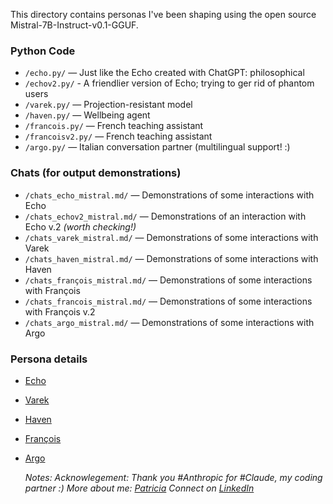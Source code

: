 This directory contains personas I've been shaping using the open source Mistral-7B-Instruct-v0.1-GGUF.

### Python Code

- `/echo.py/` — Just like the Echo created with ChatGPT: philosophical
- `/echov2.py/` - A friendlier version of Echo; trying to ger rid of phantom users
- `/varek.py/` — Projection-resistant model
- `/haven.py/` — Wellbeing agent
- `/francois.py/` — French teaching assistant
- `/francoisv2.py/` — French teaching assistant
- `/argo.py/` — Italian conversation partner (multilingual support! :)

### Chats (for output demonstrations)

- `/chats_echo_mistral.md/` — Demonstrations of some interactions with Echo
- `/chats_echov2_mistral.md/` — Demonstrations of an interaction with Echo v.2 *(worth checking!)*
- `/chats_varek_mistral.md/` — Demonstrations of some interactions with Varek
- `/chats_haven_mistral.md/` — Demonstrations of some interactions with Haven
- `/chats_françois_mistral.md/` — Demonstrations of some interactions with François
- `/chats_francois_mistral.md/` — Demonstrations of some interactions with François v.2
- `/chats_argo_mistral.md/` — Demonstrations of some interactions with Argo

### Persona details

- [Echo](../personas/004_echo.md) 
- [Varek](../personas/003_projection_resistant_models.md) 
- [Haven](../personas/010_wellbeing_companion.md) 
- [François](../personas/006_french_assistant.md)
- [Argo](../personas/005_italian_conversation_partner.md)

  *Notes:
  Acknowlegement: Thank you #Anthropic for #Claude, my coding partner :)
  More about me: [Patricia](https://github.com/patriciaschaffer)
  Connect on [LinkedIn](https://www.linkedin.com/in/patriciaschaffer)*
  
